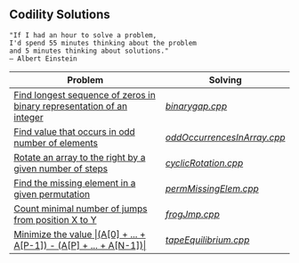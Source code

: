 ## Codility Solutions
```
"If I had an hour to solve a problem,
I'd spend 55 minutes thinking about the problem
and 5 minutes thinking about solutions."
― Albert Einstein
```
| Problem | Solving |
| --- | --- |
| [Find longest sequence of zeros in binary representation of an integer](https://codility.com/programmers/lessons/1-iterations/binary_gap/) | [*binarygap.cpp*](./binarygap.cpp) |
| [Find value that occurs in odd number of elements](https://codility.com/programmers/lessons/2-arrays/odd_occurrences_in_array/) | [*oddOccurrencesInArray.cpp*](./oddOccurrencesInArray.cpp) |
| [Rotate an array to the right by a given number of steps](https://codility.com/programmers/lessons/2-arrays/cyclic_rotation/) | [*cyclicRotation.cpp*](./cyclicRotation.cpp) |
| [Find the missing element in a given permutation](https://codility.com/programmers/lessons/3-time_complexity/perm_missing_elem/) | [*permMissingElem.cpp*](./permMissingElem.cpp) |
| [Count minimal number of jumps from position X to Y](https://codility.com/programmers/lessons/3-time_complexity/frog_jmp/) | [*frogJmp.cpp*](./frogJmp.cpp) |
| [Minimize the value \|(A[0] + ... + A[P-1]) - (A[P] + ... + A[N-1])\|](https://codility.com/programmers/lessons/3-time_complexity/tape_equilibrium/) | [*tapeEquilibrium.cpp*](./tapeEquilibrium.cpp) |
